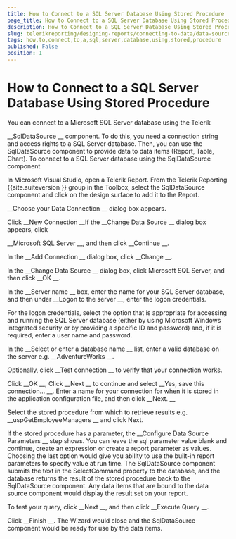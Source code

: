 ```yaml
---
title: How to Connect to a SQL Server Database Using Stored Procedure
page_title: How to Connect to a SQL Server Database Using Stored Procedure | for Telerik Reporting Documentation
description: How to Connect to a SQL Server Database Using Stored Procedure
slug: telerikreporting/designing-reports/connecting-to-data/data-source-components/sqldatasource-component/-how-to/how-to-connect-to-a-sql-server-database-using-stored-procedure
tags: how,to,connect,to,a,sql,server,database,using,stored,procedure
published: False
position: 1
---
```


# How to Connect to a SQL Server Database Using Stored Procedure



You can connect to a Microsoft SQL Server database using the Telerik
      
__SqlDataSource
__ component. To do this, you need a connection string and access
      rights to a SQL Server database. Then, you can use the SqlDataSource component
      to provide data to data items (Report, Table, Chart).
To connect to a SQL Server database using the SqlDataSource component


In Microsoft Visual Studio, open a Telerik Report. From the 
            Telerik Reporting 
{{site.suiteversion
}} group in the Toolbox, select the 
            SqlDataSource component and click on the design surface to add it 
            to the Report.


__Choose your Data Connection
__ dialog box appears.


Click 
__New Connection
__If the 
__Change Data Source
__ dialog box appears, click 
            
__Microsoft SQL Server
__, and then click 
__Continue
__.


In the 
__Add Connection
__ dialog box, 
            click 
__Change
__.


In the 
__Change Data Source
__ dialog box, click Microsoft SQL Server,
            and then click 
__OK
__.


In the 
__Server name
__ box, enter the name for your SQL Server database,
            and then under 
__Logon to the server
__, enter the logon credentials.


For the logon credentials, select the option that is appropriate for accessing and running the SQL Server database (either by using Microsoft Windows integrated security or by providing a specific ID and password) and, if it is required, enter a user name and password.


In the 
__Select or enter a database name
__ list,
            enter a valid database on the server e.g. 
__AdventureWorks
__.


Optionally, click 
__Test connection
__ to verify that your 
            connection works.


Click 
__OK
__, Click 
__Next
__ 
            to continue and select 
__Yes, save this connection…
__. 
            Enter a name for your connection for when it is stored in the application 
            configuration file, and then click 
__Next.
__

Select the stored procedure from which to retrieve results
            e.g. 
__uspGetEmployeeManagers
__ and click Next.


If the stored procedure has a parameter, the 
__Configure Data 
            Source Parameters
__ step shows. You can leave the sql parameter value 
            blank and continue, create an expression or create a report parameter
            as values. Choosing the last option would give you ability to use the
            built-in report parameters to specify value at run time. The 
            SqlDataSource component submits the text in the SelectCommand property
            to the database, and the database returns the result of the stored 
            procedure back to the SqlDataSource component. Any data items that are 
            bound to the data source component would display the result set on your 
            report.


To test your query, click 
__Next
__, and then 
            click 
__Execute Query
__.


Click 
__Finish
__. The Wizard would close 
            and the SqlDataSource component would be ready for use by the data 
            items.

